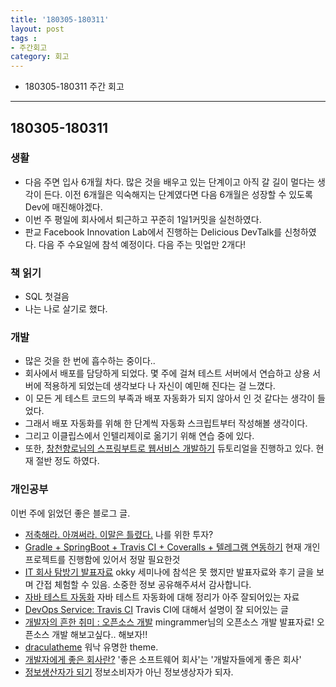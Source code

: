 ```yaml
---
title: '180305-180311'  
layout: post  
tags :  
- 주간회고
category: 회고
---
```


- 180305-180311 주간 회고

---

## 180305-180311

### 생활
  - 다음 주면 입사 6개월 차다. 많은 것을 배우고 있는 단계이고 아직 갈 길이 멀다는 생각이 든다. 이전 6개월은 익숙해지는 단계였다면 다음 6개월은 성장할 수 있도록 Dev에 매진해야겠다.
  - 이번 주 평일에 회사에서 퇴근하고 꾸준히 1일1커밋을 실천하였다.
  - 판교 Facebook Innovation Lab에서 진행하는 Delicious DevTalk를 신청하였다. 다음 주 수요일에 참석 예정이다. 다음 주는 밋업만 2개다!

### 책 읽기
  - SQL 첫걸음
  - 나는 나로 살기로 했다.

### 개발
  - 많은 것을 한 번에 흡수하는 중이다..
  - 회사에서 배포를 담당하게 되었다. 몇 주에 걸쳐 테스트 서버에서 연습하고 상용 서버에 적용하게 되었는데 생각보다 나 자신이 예민해 진다는 걸 느꼈다.
  - 이 모든 게 테스트 코드의 부족과 배포 자동화가 되지 않아서 인 것 같다는 생각이 들었다.
  - 그래서 배포 자동화를 위해 한 단계씩 자동화 스크립트부터 작성해볼 생각이다.
  - 그리고 이클립스에서 인텔리제이로 옮기기 위해 연습 중에 있다.
  - 또한, [창천향로님의 스프링부트로 웹서비스 개발하기](https://github.com/jojoldu/springboot-webservice) 듀토리얼을 진행하고 있다. 현재 절반 정도 하였다.

### 개인공부
  이번 주에 읽었던 좋은 블로그 글.
  - [저축해라. 아껴써라. 이말은 틀렸다.](http://1boon.kakao.com/changeground/money0925) 나를 위한 투자?
  - [Gradle + SpringBoot + Travis CI + Coveralls + 텔레그램 연동하기](http://jojoldu.tistory.com/275) 현재 개인프로젝트를 진행함에 있어서 정말 필요한것
  - [IT 회사 탐방기 발표자료](https://drive.google.com/file/d/1fbVY7GeKf6iSBCNuYwaSaq58hbI5_O-_/view) okky 세미나에 참석은 못 했지만 발표자료와 후기 글을 보며 간접 체험할 수 있음. 소중한 정보 공유해주셔서 감사합니다.
  - [자바 테스트 자동화](https://www.slideshare.net/gyumee/ss-90206560) 자바 테스트 자동화에 대해 정리가 아주 잘되어있는 자료
  - [DevOps Service: Travis CI](http://www.sauru.so/blog/travis-ci/) Travis CI에 대해서 설명이 잘 되어있는 글
  - [개발자의 흔한 취미 : 오픈소스 개발](https://speakerdeck.com/mingrammer/gaebaljayi-heunhan-cwimi-opeunsoseu-gaebal) mingrammer님의 오픈소스 개발 발표자료! 오픈소스 개발 해보고싶다.. 해보자!!
  - [draculatheme](https://draculatheme.com/) 워낙 유명한 theme.
  - [개발자에게 좋은 회사란?](https://okky.kr/article/446114) '좋은 소프트웨어 회사'는 '개발자들에게 좋은 회사'
  - [정보생산자가 되기](https://steemit.com/itstudy/@lectorist/3ac57d-it) 정보소비자가 아닌 정보생상자가 되자.
